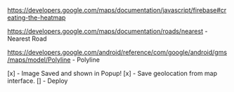 https://developers.google.com/maps/documentation/javascript/firebase#creating-the-heatmap

https://developers.google.com/maps/documentation/roads/nearest - Nearest Road

https://developers.google.com/android/reference/com/google/android/gms/maps/model/Polyline - Polyline



[x] - Image Saved and shown in Popup!
[x] - Save geolocation from map interface.
[] - Deploy